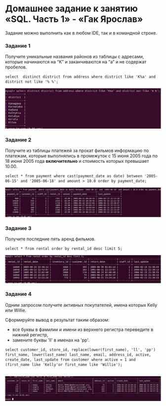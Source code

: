 # Домашнее задание к занятию «SQL. Часть 1» - «Гак Ярослав» 



Задание можно выполнить как в любом IDE, так и в командной строке.

### Задание 1

Получите уникальные названия районов из таблицы с адресами, которые начинаются на “K” и заканчиваются на “a” и не содержат пробелов.

```
select  distinct district from address where district like 'K%a' and district not like '% %';

```
![alt text](https://github.com/Anudora41/sys-bdsql-homeworks/blob/main/12.1.png)

### Задание 2

Получите из таблицы платежей за прокат фильмов информацию по платежам, которые выполнялись в промежуток с 15 июня 2005 года по 18 июня 2005 года **включительно** и стоимость которых превышает 10.00.

```
select * from payment where cast(payment_date as date) between '2005-06-15' and '2005-06-18' and amount > 10.0 order by payment_date;

```
![alt text](https://github.com/Anudora41/sys-bdsql-homeworks/blob/main/12.2.png)

### Задание 3

Получите последние пять аренд фильмов.

```
select * from rental order by rental_id desc limit 5;

```
![alt text](https://github.com/Anudora41/sys-bdsql-homeworks/blob/main/12.3.png)

### Задание 4

Одним запросом получите активных покупателей, имена которых Kelly или Willie. 

Сформируйте вывод в результат таким образом:
- все буквы в фамилии и имени из верхнего регистра переведите в нижний регистр,
- замените буквы 'll' в именах на 'pp'.

```
select customer_id, store_id, replace(lower(first_name), 'll', 'pp') first_name, lower(last_name) last_name, email, address_id, active, create_date, last_update from customer where active = 1 and (first_name like 'Kelly'or first_name like 'Willie');


```
![alt text](https://github.com/Anudora41/sys-bdsql-homeworks/blob/main/12.4.png)
